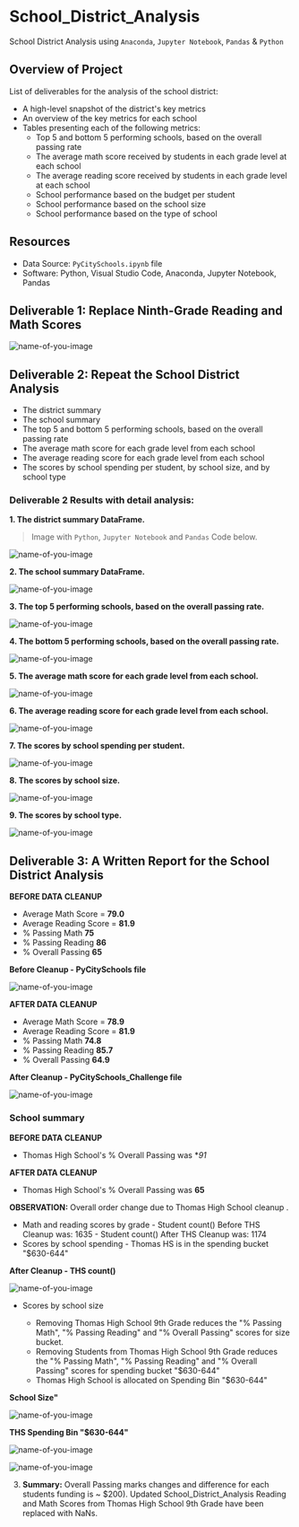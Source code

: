 # School_District_Analysis
School District Analysis using `Anaconda`, `Jupyter Notebook`, `Pandas` &amp; `Python`

## Overview of Project
List of deliverables for the analysis of the school district: 
* A high-level snapshot of the district's key metrics
* An overview of the key metrics for each school
* Tables presenting each of the following metrics:
    * Top 5 and bottom 5 performing schools, based on the overall passing rate
    * The average math score received by students in each grade level at each school
    * The average reading score received by students in each grade level at each school
    * School performance based on the budget per student
    * School performance based on the school size 
    * School performance based on the type of school

## Resources
* Data Source: `PyCitySchools.ipynb` file 
* Software: Python, Visual Studio Code, Anaconda, Jupyter Notebook, Pandas

## Deliverable 1: Replace Ninth-Grade Reading and Math Scores

![name-of-you-image](https://github.com/Dorislava/School_District_Analysis/blob/main/4.1.PNG)


## Deliverable 2: Repeat the School District Analysis

* The district summary 
* The school summary
* The top 5 and bottom 5 performing schools, based on the overall passing rate
* The average math score for each grade level from each school
* The average reading score for each grade level from each school
* The scores by school spending per student, by school size, and by school type
 
### Deliverable 2 Results with detail analysis:
**1. The district summary DataFrame.**
> Image with `Python`, `Jupyter Notebook` and `Pandas` Code below.


![name-of-you-image](https://github.com/Dorislava/School_District_Analysis/blob/main/4.2.PNG)


**2. The school summary DataFrame.**


![name-of-you-image](https://github.com/Dorislava/School_District_Analysis/blob/main/4.3.PNG)

**3. The top 5 performing schools, based on the overall passing rate.**

![name-of-you-image](https://github.com/Dorislava/School_District_Analysis/blob/main/4.4.PNG)


**4. The bottom 5 performing schools, based on the overall passing rate.**

![name-of-you-image](https://github.com/Dorislava/School_District_Analysis/blob/main/4.5.PNG)

**5. The average math score for each grade level from each school.**

![name-of-you-image](https://github.com/Dorislava/School_District_Analysis/blob/main/4.6.PNG)


**6. The average reading score for each grade level from each school.**

![name-of-you-image](https://github.com/Dorislava/School_District_Analysis/blob/main/4.7.PNG)


**7. The scores by school spending per student.**

![name-of-you-image](https://github.com/Dorislava/School_District_Analysis/blob/main/4.8.PNG)


**8. The scores by school size.**


![name-of-you-image](https://github.com/Dorislava/School_District_Analysis/blob/main/4.9.PNG)

**9. The scores by school type.**

![name-of-you-image](https://github.com/Dorislava/School_District_Analysis/blob/main/4.10.PNG)


## Deliverable 3: A Written Report for the School District Analysis

**BEFORE DATA CLEANUP**
- Average Math Score = **79.0**
- Average Reading Score = **81.9**
- % Passing Math **75**
- % Passing Reading **86** 
- % Overall Passing **65**

**Before Cleanup - PyCitySchools file**

![name-of-you-image](https://github.com/Dorislava/School_District_Analysis/blob/main/4.11.PNG)

**AFTER DATA CLEANUP**

- Average Math Score = **78.9**
- Average Reading Score = **81.9**
- % Passing Math **74.8**
- % Passing Reading **85.7** 
- % Overall Passing **64.9**

**After Cleanup - PyCitySchools_Challenge file**


![name-of-you-image](https://github.com/Dorislava/School_District_Analysis/blob/main/4.12.PNG)

### School summary 

**BEFORE DATA CLEANUP**
- Thomas High School's % Overall Passing was **91*

**AFTER DATA CLEANUP**
- Thomas High School's % Overall Passing was **65**

**OBSERVATION:** Overall order change due to Thomas High School cleanup .

* Math and reading scores by grade
        - Student count() Before THS Cleanup was: 1635
        - Student count() After THS Cleanup was: 1174
* Scores by school spending
        - Thomas HS is in the spending bucket "$630-644"
       
**After Cleanup - THS count()**

![name-of-you-image](https://github.com/Dorislava/School_District_Analysis/blob/main/4.15.PNG)

* Scores by school size

   - Removing Thomas High School 9th Grade reduces the "% Passing Math", "% Passing Reading" and "% Overall Passing" scores for size bucket.
   - Removing Students from Thomas High School 9th Grade reduces the "% Passing Math", "% Passing Reading" and "% Overall Passing" scores for spending bucket "$630-644"
    - Thomas High School is allocated on Spending Bin "$630-644" 
        
 **School Size"**
     
 ![name-of-you-image](https://github.com/Dorislava/School_District_Analysis/blob/main/4.16.PNG)
    
  **THS Spending Bin "$630-644"**
     
 ![name-of-you-image](https://github.com/Dorislava/School_District_Analysis/blob/main/4.17.PNG)
 
 ![name-of-you-image](https://github.com/Dorislava/School_District_Analysis/blob/main/4.18.PNG)
     
3. **Summary:** 
Overall Passing marks changes and difference for each students funding is ~ $200). 
Updated School_District_Analysis Reading and Math Scores from Thomas High School 9th Grade have been replaced with NaNs.
 
